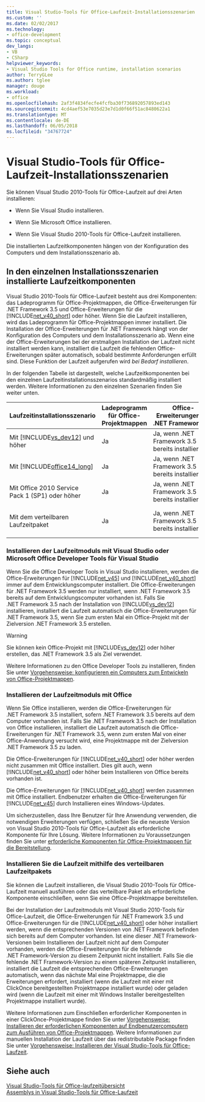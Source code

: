 ```yaml
---
title: Visual Studio-Tools für Office-Laufzeit-Installationsszenarien
ms.custom: ''
ms.date: 02/02/2017
ms.technology:
- office-development
ms.topic: conceptual
dev_langs:
- VB
- CSharp
helpviewer_keywords:
- Visual Studio Tools for Office runtime, installation scenarios
author: TerryGLee
ms.author: tglee
manager: douge
ms.workload:
- office
ms.openlocfilehash: 2af3f4834fecfe4fcfba30f736892057893ed143
ms.sourcegitcommit: 4cd4aef53e7035d23e7d1d0f66f51ac8480622a1
ms.translationtype: MT
ms.contentlocale: de-DE
ms.lasthandoff: 06/05/2018
ms.locfileid: "34767724"
---
```

# <a name="visual-studio-tools-for-office-runtime-installation-scenarios"></a>Visual Studio-Tools für Office-Laufzeit-Installationsszenarien
  Sie können Visual Studio 2010-Tools für Office-Laufzeit auf drei Arten installieren:  
  
-   Wenn Sie Visual Studio installieren.  
  
-   Wenn Sie Microsoft Office installieren.  
  
-   Wenn Sie Visual Studio 2010-Tools für Office-Laufzeit installieren.  
  
 Die installierten Laufzeitkomponenten hängen von der Konfiguration des Computers und dem Installationsszenario ab.  
  
## <a name="runtime-components-that-are-installed-in-each-installation-scenario"></a>In den einzelnen Installationsszenarien installierte Laufzeitkomponenten  
 Visual Studio 2010-Tools für Office-Laufzeit besteht aus drei Komponenten: das Ladeprogramm für Office-Projektmappen, die Office-Erweiterungen für .NET Framework 3.5 und Office-Erweiterungen für die [!INCLUDE[net_v40_short](../sharepoint/includes/net-v40-short-md.md)] oder höher. Wenn Sie die Laufzeit installieren, wird das Ladeprogramm für Office-Projektmappen immer installiert. Die Installation der Office-Erweiterungen für .NET Framework hängt von der Konfiguration des Computers und dem Installationsszenario ab. Wenn eine der Office-Erweiterungen bei der erstmaligen Installation der Laufzeit nicht installiert werden kann, installiert die Laufzeit die fehlenden Office-Erweiterungen später automatisch, sobald bestimmte Anforderungen erfüllt sind. Diese Funktion der Laufzeit aufgerufen wird *bei Bedarf installieren*.  
  
 In der folgenden Tabelle ist dargestellt, welche Laufzeitkomponenten bei den einzelnen Laufzeitinstallationsszenarios standardmäßig installiert werden. Weitere Informationen zu den einzelnen Szenarien finden Sie weiter unten.  
  
|Laufzeitinstallationsszenario|Ladeprogramm für Office-Projektmappen|Office-Erweiterungen für .NET Framework 3.5|Office-Erweiterungen für [!INCLUDE[net_v40_short](../sharepoint/includes/net-v40-short-md.md)]|Office-Erweiterungen für [!INCLUDE[net_v45](../vsto/includes/net-v45-md.md)]|  
|-----------------------------------|----------------------------|--------------------------------------------------|---------------------------------------------------------------------------------------|---------------------------------------------------------------------------|  
|Mit [!INCLUDE[vs_dev12](../vsto/includes/vs-dev12-md.md)] und höher|Ja|Ja, wenn .NET Framework 3.5 bereits installiert ist.|Ja|Ja|  
|Mit [!INCLUDE[office14_long](../vsto/includes/office14-long-md.md)]|Ja|Ja, wenn .NET Framework 3.5 bereits installiert ist.|Nein|Nein|  
|Mit Office 2010 Service Pack 1 (SP1) oder höher|Ja|Ja, wenn .NET Framework 3.5 bereits installiert ist.|Ja, wenn [!INCLUDE[net_v40_short](../sharepoint/includes/net-v40-short-md.md)] bereits installiert ist.|Nein|  
|Mit dem verteilbaren Laufzeitpaket|Ja|Ja, wenn .NET Framework 3.5 bereits installiert ist.|Ja, wenn [!INCLUDE[net_v40_short](../sharepoint/includes/net-v40-short-md.md)] bereits installiert ist.|Ja, wenn [!INCLUDE[net_v45](../vsto/includes/net-v45-md.md)] bereits installiert ist.|  
  
### <a name="install-the-runtime-with-visual-studio-or-the-microsoft-office-developer-tools-for-visual-studio"></a>Installieren der Laufzeitmoduls mit Visual Studio oder Microsoft Office Developer Tools für Visual Studio  
 Wenn Sie die Office Developer Tools in Visual Studio installieren, werden die Office-Erweiterungen für [!INCLUDE[net_v45](../vsto/includes/net-v45-md.md)] und [!INCLUDE[net_v40_short](../sharepoint/includes/net-v40-short-md.md)] immer auf dem Entwicklungscomputer installiert. Die Office-Erweiterungen für .NET Framework 3.5 werden nur installiert, wenn .NET Framework 3.5 bereits auf dem Entwicklungscomputer vorhanden ist. Falls Sie .NET Framework 3.5 nach der Installation von [!INCLUDE[vs_dev12](../vsto/includes/vs-dev12-md.md)] installieren, installiert die Laufzeit automatisch die Office-Erweiterungen für .NET Framework 3.5, wenn Sie zum ersten Mal ein Office-Projekt mit der Zielversion .NET Framework 3.5 erstellen.  
  
> [!WARNING]  
>  Sie können kein Office-Projekt mit [!INCLUDE[vs_dev12](../vsto/includes/vs-dev12-md.md)] oder höher erstellen, das .NET Framework 3.5 als Ziel verwendet.  
  
 Weitere Informationen zu den Office Developer Tools zu installieren, finden Sie unter [Vorgehensweise: konfigurieren ein Computers zum Entwickeln von Office-Projektmappen](../vsto/how-to-configure-a-computer-to-develop-office-solutions.md).  
  
### <a name="install-the-runtime-with-office"></a>Installieren der Laufzeitmoduls mit Office  
 Wenn Sie Office installieren, werden die Office-Erweiterungen für .NET Framework 3.5 installiert, sofern .NET Framework 3.5 bereits auf dem Computer vorhanden ist. Falls Sie .NET Framework 3.5 nach der Installation von Office installieren, installiert die Laufzeit automatisch die Office-Erweiterungen für .NET Framework 3.5, wenn zum ersten Mal von einer Office-Anwendung versucht wird, eine Projektmappe mit der Zielversion .NET Framework 3.5 zu laden.  
  
 Die Office-Erweiterungen für [!INCLUDE[net_v40_short](../sharepoint/includes/net-v40-short-md.md)] oder höher werden nicht zusammen mit Office installiert. Dies gilt auch, wenn [!INCLUDE[net_v40_short](../sharepoint/includes/net-v40-short-md.md)] oder höher beim Installieren von Office bereits vorhanden ist.  
  
 Die Office-Erweiterungen für [!INCLUDE[net_v40_short](../sharepoint/includes/net-v40-short-md.md)] werden zusammen mit Office installiert. Endbenutzer erhalten die Office-Erweiterungen für [!INCLUDE[net_v45](../vsto/includes/net-v45-md.md)] durch Installieren eines Windows-Updates.  
  
 Um sicherzustellen, dass Ihre Benutzer für Ihre Anwendung verwenden, die notwendigen Erweiterungen verfügen, schließen Sie die neueste Version von Visual Studio 2010-Tools für Office-Laufzeit als erforderliche Komponente für Ihre Lösung. Weitere Informationen zu Voraussetzungen finden Sie unter [erforderliche Komponenten für Office-Projektmappen für die Bereitstellung](http://msdn.microsoft.com/en-us/9f672809-43a3-40a1-9057-397ce3b5126e).  
  
### <a name="install-the-runtime-by-using-the-runtime-redistributable"></a>Installieren Sie die Laufzeit mithilfe des verteilbaren Laufzeitpakets  
 Sie können die Laufzeit installieren, die Visual Studio 2010-Tools für Office-Laufzeit manuell ausführen oder das verteilbare Paket als erforderliche Komponente einschließen, wenn Sie eine Office-Projektmappe bereitstellen.  
  
 Bei der Installation der Laufzeitmoduls mit Visual Studio 2010-Tools für Office-Laufzeit, die Office-Erweiterungen für .NET Framework 3.5 und Office-Erweiterungen für die [!INCLUDE[net_v40_short](../sharepoint/includes/net-v40-short-md.md)] oder höher installiert werden, wenn die entsprechenden Versionen von .NET Framework befinden sich bereits auf dem Computer vorhanden. Ist eine dieser .NET Framework-Versionen beim Installieren der Laufzeit nicht auf dem Computer vorhanden, werden die Office-Erweiterungen für die fehlende .NET Framework-Version zu diesem Zeitpunkt nicht installiert. Falls Sie die fehlende .NET Framework-Version zu einem späteren Zeitpunkt installieren, installiert die Laufzeit die entsprechenden Office-Erweiterungen automatisch, wenn das nächste Mal eine Projektmappe, die die Erweiterungen erfordert, installiert (wenn die Laufzeit mit einer mit ClickOnce bereitgestellten Projektmappe installiert wurde) oder geladen wird (wenn die Laufzeit mit einer mit Windows Installer bereitgestellten Projektmappe installiert wurde).  
  
 Weitere Informationen zum Einschließen erforderlicher Komponenten in einer ClickOnce-Projektmappe finden Sie unter [Vorgehensweise: Installieren der erforderlichen Komponenten auf Endbenutzercomputern zum Ausführen von Office-Projektmappen](http://msdn.microsoft.com/en-us/74dd2c52-838f-4abf-b2b4-4d7b0c2a0a98). Weitere Informationen zur manuellen Installation der Laufzeit über das redistributable Package finden Sie unter [Vorgehensweise: Installieren der Visual Studio-Tools für Office-Laufzeit](../vsto/how-to-install-the-visual-studio-tools-for-office-runtime-redistributable.md).  
  
## <a name="see-also"></a>Siehe auch  
 [Visual Studio-Tools für Office-laufzeitübersicht](../vsto/visual-studio-tools-for-office-runtime-overview.md)   
 [Assemblys in Visual Studio-Tools für Office-Laufzeit](../vsto/assemblies-in-the-visual-studio-tools-for-office-runtime.md)  
  
  